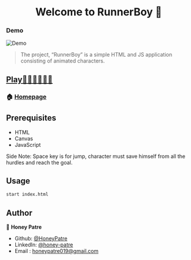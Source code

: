 <h1 align="center">Welcome to RunnerBoy 👋</h1>

### Demo

![Demo](Demo.gif)


> The project, “RunnerBoy” is a simple HTML and JS application consisting of animated characters.

## [Play🏃‍♂️🏃‍♂️🏃‍♂](https://honeypatre.github.io/RunnerBoy/)
### 🏠 [Homepage](https://github.com/HoneyPatre/RunnerBoy#readme)

## Prerequisites

- HTML
- Canvas
- JavaScript

Side Note: Space key is for jump, character must save himself from all the hurdles and reach the goal.
## Usage

```sh
start index.html
```

## Author

👤 **Honey Patre**

* Github: [@HoneyPatre](https://github.com/HoneyPatre)
* LinkedIn: [@honey-patre](https://linkedin.com/in/honey-patre)
* Email    :  honeypatre019@gmail.com
